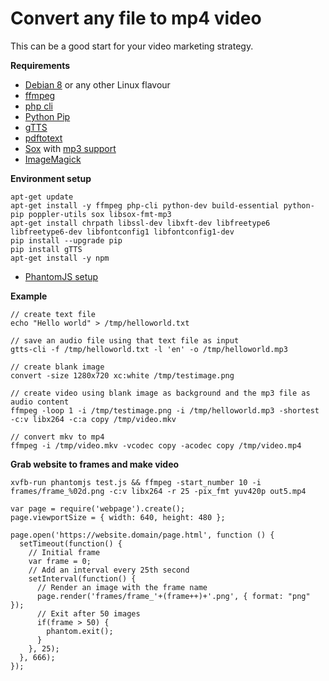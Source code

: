 # Convert any file to mp4 video

This can be a good start for your video marketing strategy.

**Requirements**

- [Debian 8](https://www.debian.org) or any other Linux flavour
- [ffmpeg](https://www.ffmpeg.org/)
- [php cli](http://php.net/manual/en/features.commandline.php)
- [Python Pip](https://pypi.python.org/pypi/pip)
- [gTTS](https://github.com/pndurette/gTTS)
- [pdftotext](https://linux.die.net/man/1/pdftotext)
- [Sox](http://sox.sourceforge.net/) with [mp3 support](https://superuser.com/questions/421153/how-to-add-a-mp3-handler-to-sox/421168)
- [ImageMagick](https://www.imagemagick.org/script/index.php)

**Environment setup**

```
apt-get update
apt-get install -y ffmpeg php-cli python-dev build-essential python-pip poppler-utils sox libsox-fmt-mp3
apt-get install chrpath libssl-dev libxft-dev libfreetype6 libfreetype6-dev libfontconfig1 libfontconfig1-dev
pip install --upgrade pip
pip install gTTS
apt-get install -y npm
```

- [PhantomJS setup](https://gist.github.com/julionc/7476620)

**Example**

```
// create text file
echo "Hello world" > /tmp/helloworld.txt

// save an audio file using that text file as input
gtts-cli -f /tmp/helloworld.txt -l 'en' -o /tmp/helloworld.mp3

// create blank image
convert -size 1280x720 xc:white /tmp/testimage.png

// create video using blank image as background and the mp3 file as audio content
ffmpeg -loop 1 -i /tmp/testimage.png -i /tmp/helloworld.mp3 -shortest -c:v libx264 -c:a copy /tmp/video.mkv

// convert mkv to mp4
ffmpeg -i /tmp/video.mkv -vcodec copy -acodec copy /tmp/video.mp4
```

**Grab website to frames and make video**

`xvfb-run phantomjs test.js && ffmpeg -start_number 10 -i frames/frame_%02d.png -c:v libx264 -r 25 -pix_fmt yuv420p out5.mp4`

```
var page = require('webpage').create();
page.viewportSize = { width: 640, height: 480 };

page.open('https://website.domain/page.html', function () {
  setTimeout(function() {
    // Initial frame
    var frame = 0;
    // Add an interval every 25th second
    setInterval(function() {
      // Render an image with the frame name
      page.render('frames/frame_'+(frame++)+'.png', { format: "png" });
      // Exit after 50 images
      if(frame > 50) {
        phantom.exit();
      }
    }, 25);
  }, 666);
});
```
